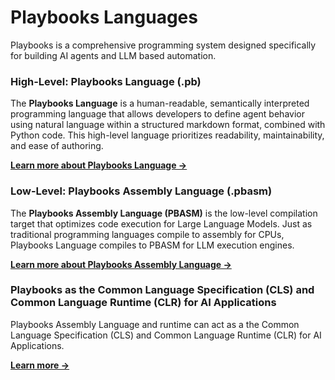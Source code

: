 # Playbooks Languages

Playbooks is a comprehensive programming system designed specifically for building AI agents and LLM based automation.

### High-Level: Playbooks Language (.pb)
The **Playbooks Language** is a human-readable, semantically interpreted programming language that allows developers to define agent behavior using natural language within a structured markdown format, combined with Python code. This high-level language prioritizes readability, maintainability, and ease of authoring.

**[Learn more about Playbooks Language →](playbooks-language.md)**

### Low-Level: Playbooks Assembly Language (.pbasm)
The **Playbooks Assembly Language (PBASM)** is the low-level compilation target that optimizes code execution for Large Language Models. Just as traditional programming languages compile to assembly for CPUs, Playbooks Language compiles to PBASM for LLM execution engines.

**[Learn more about Playbooks Assembly Language →](playbooks-assembly-language.md)**

### Playbooks as the Common Language Specification (CLS) and Common Language Runtime (CLR) for AI Applications

Playbooks Assembly Language and runtime can act as a the Common Language Specification (CLS) and Common Language Runtime (CLR) for AI Applications.

**[Learn more →](../advanced/cls.md)**